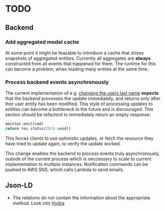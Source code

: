 # TODO

## Backend

### Add aggregated model cache

At some point it might be feasable to introduce a cache that stores snapshots of aggregated entities. Currently all aggregates are **always** constructed from all events that happened for them. The runtime for this can become a problem, when loading many entites at the same time.

### Process backend events asynchronously

The current implementation of e.g. [changing the users last name](https://github.com/RHeactorJS/server/blob/2f9145f2fd2c552a1ecfcfaa9d5892482b30f8f1/src/api/route/profile.js#L165) **expects** that the backend processes the update immediately, and returns only after ther user entity has been modified. This style of processing updates to entities can become a bottleneck in the future and is discouraged. This section should be refactord to immediately return an empty response:

```javascript
emitter.emit(cmd)
return res.status(202).send()
```

This forces clients to use optimistic updates, or fetch the resource they have tried to update again, to verify the update worked.

This change enables the backend to process events truly asynchronously, outside of the current process which is neccessary to scale to current implementation to multiple instances. Notification commands can be pushed to AWS SNS, which calls Lambda to send emails.

## Json-LD

- The relations do not contain the information about the appropriate 
  method. Look into [Hydra](http://www.markus-lanthaler.com/hydra/).
